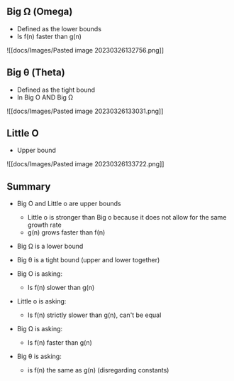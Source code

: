 ## Big Ω (Omega) 

- Defined as the lower bounds
- Is f(n) faster than g(n)

![[docs/Images/Pasted image 20230326132756.png]]

## Big θ (Theta)

- Defined as the tight bound
- In Big O AND Big Ω

![[docs/Images/Pasted image 20230326133031.png]]

## Little O

- Upper bound

![[docs/Images/Pasted image 20230326133722.png]]

## Summary 

- Big O and Little o are upper bounds
	- Little o is stronger than Big o because it does not allow for the same growth rate 
	- g(n) grows faster than f(n)
- Big Ω is a lower bound
- Big θ is a tight bound (upper and lower together)

- Big O is asking:
	- Is f(n) slower than g(n)
- Little o is asking:
	- Is f(n) strictly slower than g(n), can't be equal 
- Big Ω is asking:
	- Is f(n) faster than g(n)
- Big θ is asking:
	- is f(n) the same as g(n) (disregarding constants)
